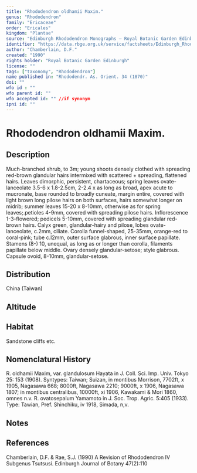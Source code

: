 ```yaml
---
title: "Rhododendron oldhamii Maxim."
genus: "Rhododendron"
family: "Ericaceae"
order: "Ericales"
kingdom: "Plantae"
source: "Edinburgh Rhododendron Monographs – Royal Botanic Garden Edinburgh"
identifier: "https://data.rbge.org.uk/service/factsheets/Edinburgh_Rhododendron_Monographs.xhtml"
author: "Chamberlain, D.F."
created: "1990"
rights holder: "Royal Botanic Garden Edinburgh"
license: ""
tags: ["taxonomy", "Rhododendron"]
name published in: "Rhododendr. As. Orient. 34 (1870)"
doi: ""
wfo id : ""
wfo parent id: ""
wfo accepted id: "" //if synonym                      
ipni id: ""
---
```


                       

# Rhododendron oldhamii Maxim.

## Description
Much-branched shrub, to 3m; young shoots densely clothed with spreading red-brown glandular hairs intermixed with scattered + spreading, flattened hairs. Leaves dimorphic, persistent, chartaceous; spring leaves ovate-lanceolate 3.5-6 x 1.8-2.5cm, 2-2.4 x as long as broad, apex acute to mucronate, base rounded to broadly cuneate, margin entire, covered with light brown long pilose hairs on both surfaces, hairs somewhat longer on midrib; summer leaves 15-20 x 8-10mm, otherwise as for spring leaves;.petioles 4-9mm, covered with spreading pilose hairs. Inflorescence 1-3-flowered; pedicels 5-10mm, covered with spreading glandular red-brown hairs. Calyx green, glandular-hairy and pilose, lobes ovate-lanceolate, c.2mm, ciliate. Corolla funnel-shaped, 25-35mm, orange-red to coral-pink; tube c.l2mm, outer surface glabrous, inner surface papillate. Stamens (8-) 10, unequal, as long as or longer than corolla, filaments papillate below middle. Ovary densely glandular-setose; style glabrous. Capsule ovoid, 8-10mm, glandular-setose.

## Distribution
China (Taiwan)

## Altitude


## Habitat
Sandstone cliffs etc.

## Nomenclatural History
R. oldhamii Maxim, var. glandulosum Hayata in J. Coll. Sci. Imp. Univ. Tokyo 25: 153 (1908). Syntypes: Taiwan; Suizan, in montibus Morrison, 7702ft, x 1905, Nagasawa 668; 8000ft, Nagasawa 2210; 9000ft, x 1906, Nagasawa 1807; in montibus centralibus, 10000ft, xi 1906, Kawakami & Mori 1860, omnes n.v. R. ovatosepalum Yamamoto in J. Soc. Trop. Agric. 5:405 (1933). Type: Tawian, Pref. Shinchiku, iv 1918, Simada, n,v.
                       
## Notes


## References

Chamberlain, D.F. & Rae, S.J. (1990) A Revision of Rhododendron IV Subgenus Tsutsusi. Edinburgh Journal of Botany 47(2):110
